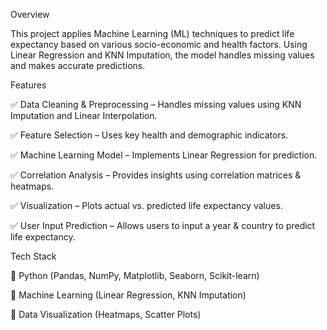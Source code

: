Overview

This project applies Machine Learning (ML) techniques to predict life expectancy based on various socio-economic and health factors. Using Linear Regression and KNN Imputation, the model handles missing values and makes accurate predictions.

Features

✅ Data Cleaning & Preprocessing – Handles missing values using KNN Imputation and Linear Interpolation.

✅ Feature Selection – Uses key health and demographic indicators.

✅ Machine Learning Model – Implements Linear Regression for prediction.

✅ Correlation Analysis – Provides insights using correlation matrices & heatmaps.

✅ Visualization – Plots actual vs. predicted life expectancy values.

✅ User Input Prediction – Allows users to input a year & country to predict life expectancy.

Tech Stack

🔹 Python (Pandas, NumPy, Matplotlib, Seaborn, Scikit-learn)

🔹 Machine Learning (Linear Regression, KNN Imputation)

🔹 Data Visualization (Heatmaps, Scatter Plots)
